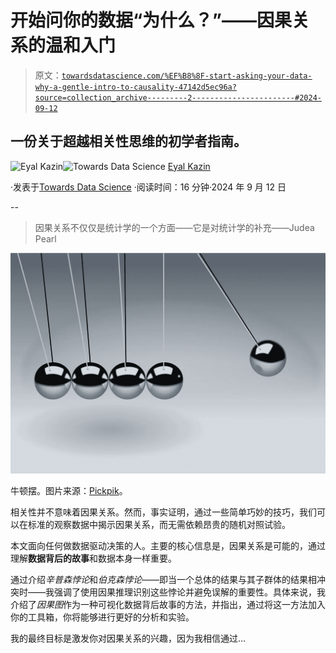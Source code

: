 # 开始问你的数据“为什么？”——因果关系的温和入门

> 原文：[`towardsdatascience.com/%EF%B8%8F-start-asking-your-data-why-a-gentle-intro-to-causality-47142d5ec96a?source=collection_archive---------2-----------------------#2024-09-12`](https://towardsdatascience.com/%EF%B8%8F-start-asking-your-data-why-a-gentle-intro-to-causality-47142d5ec96a?source=collection_archive---------2-----------------------#2024-09-12)

## 一份关于超越相关性思维的初学者指南。

[](https://eyal-kazin.medium.com/?source=post_page---byline--47142d5ec96a--------------------------------)![Eyal Kazin](https://eyal-kazin.medium.com/?source=post_page---byline--47142d5ec96a--------------------------------)[](https://towardsdatascience.com/?source=post_page---byline--47142d5ec96a--------------------------------)![Towards Data Science](https://towardsdatascience.com/?source=post_page---byline--47142d5ec96a--------------------------------) [Eyal Kazin](https://eyal-kazin.medium.com/?source=post_page---byline--47142d5ec96a--------------------------------)

·发表于[Towards Data Science](https://towardsdatascience.com/?source=post_page---byline--47142d5ec96a--------------------------------) ·阅读时间：16 分钟·2024 年 9 月 12 日

--

> 因果关系不仅仅是统计学的一个方面——它是对统计学的补充——Judea Pearl

![](img/9d0fa0d5064478ceb43e8d2095fa85dc.png)

牛顿摆。图片来源：[Pickpik](https://www.pickpik.com/newton-s-cradle-balls-sphere-action-reaction-illustration-806)。

相关性并不意味着因果关系。然而，事实证明，通过一些简单巧妙的技巧，我们可以在标准的观察数据中揭示因果关系，而无需依赖昂贵的随机对照试验。

本文面向任何做数据驱动决策的人。主要的核心信息是，因果关系是可能的，通过理解**数据背后的故事**和数据本身一样重要。

通过介绍*辛普森悖论*和*伯克森悖论*——即当一个总体的结果与其子群体的结果相冲突时——我强调了使用因果推理识别这些悖论并避免误解的重要性。具体来说，我介绍了*因果图*作为一种可视化数据背后故事的方法，并指出，通过将这一方法加入你的工具箱，你将能够进行更好的分析和实验。

我的最终目标是激发你对因果关系的兴趣，因为我相信通过…
